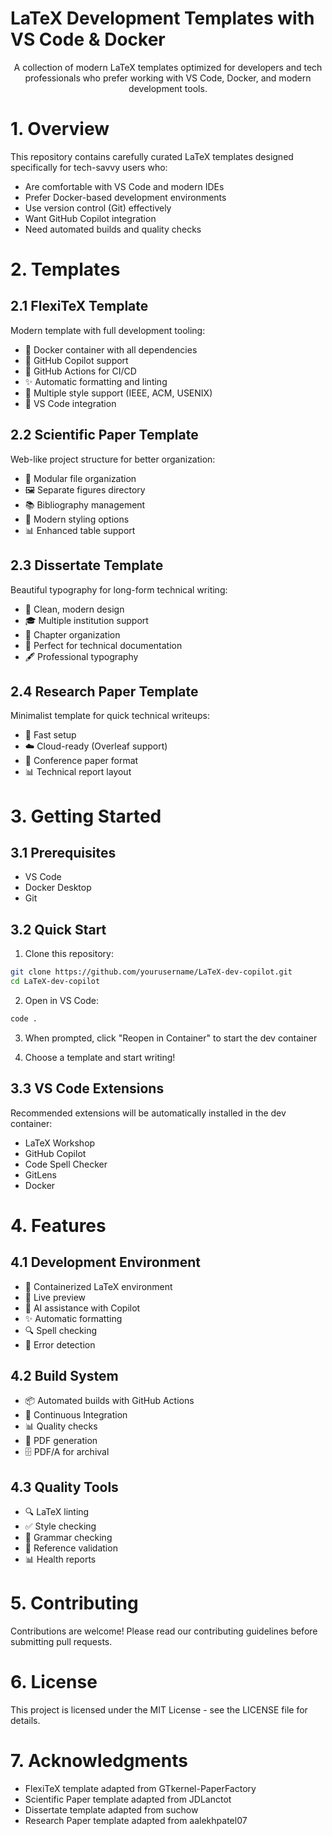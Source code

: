 # LaTeX Development Templates with VS Code & Docker

<div align="center">
A collection of modern LaTeX templates optimized for developers and tech professionals who prefer working with VS Code, Docker, and modern development tools.
</div>

# 1. Overview

This repository contains carefully curated LaTeX templates designed specifically for tech-savvy users who:
- Are comfortable with VS Code and modern IDEs
- Prefer Docker-based development environments
- Use version control (Git) effectively
- Want GitHub Copilot integration
- Need automated builds and quality checks

# 2. Templates

## 2.1 FlexiTeX Template
Modern template with full development tooling:
- 🐳 Docker container with all dependencies
- 🤖 GitHub Copilot support
- 🔄 GitHub Actions for CI/CD
- ✨ Automatic formatting and linting
- 📄 Multiple style support (IEEE, ACM, USENIX)
- 🎯 VS Code integration

## 2.2 Scientific Paper Template
Web-like project structure for better organization:
- 📁 Modular file organization
- 🖼️ Separate figures directory
- 📚 Bibliography management
- 🎨 Modern styling options
- 📊 Enhanced table support

## 2.3 Dissertate Template
Beautiful typography for long-form technical writing:
- 📖 Clean, modern design
- 🎓 Multiple institution support
- 📑 Chapter organization
- 🎯 Perfect for technical documentation
- 🖋️ Professional typography

## 2.4 Research Paper Template
Minimalist template for quick technical writeups:
- 🚀 Fast setup
- ☁️ Cloud-ready (Overleaf support)
- 📝 Conference paper format
- 📊 Technical report layout

# 3. Getting Started

## 3.1 Prerequisites
- VS Code
- Docker Desktop
- Git

## 3.2 Quick Start
1. Clone this repository:
```bash
git clone https://github.com/yourusername/LaTeX-dev-copilot.git
cd LaTeX-dev-copilot
```

2. Open in VS Code:
```bash
code .
```

3. When prompted, click "Reopen in Container" to start the dev container

4. Choose a template and start writing!

## 3.3 VS Code Extensions
Recommended extensions will be automatically installed in the dev container:
- LaTeX Workshop
- GitHub Copilot
- Code Spell Checker
- GitLens
- Docker

# 4. Features

## 4.1 Development Environment
- 🐳 Containerized LaTeX environment
- 🔄 Live preview
- 🤖 AI assistance with Copilot
- ✨ Automatic formatting
- 🔍 Spell checking
- 🐛 Error detection

## 4.2 Build System
- 📦 Automated builds with GitHub Actions
- 🔄 Continuous Integration
- 📊 Quality checks
- 📄 PDF generation
- 🗄️ PDF/A for archival

## 4.3 Quality Tools
- 🔍 LaTeX linting
- ✅ Style checking
- 📝 Grammar checking
- 🎯 Reference validation
- 📊 Health reports

# 5. Contributing

Contributions are welcome! Please read our contributing guidelines before submitting pull requests.

# 6. License

This project is licensed under the MIT License - see the LICENSE file for details.

# 7. Acknowledgments

- FlexiTeX template adapted from GTkernel-PaperFactory
- Scientific Paper template adapted from JDLanctot
- Dissertate template adapted from suchow
- Research Paper template adapted from aalekhpatel07
